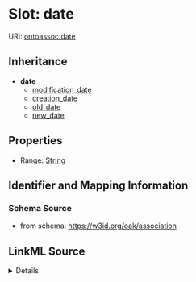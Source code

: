 # Slot: date

URI: [ontoassoc:date](https://w3id.org/oak/association/date)




## Inheritance

* **date**
    * [modification_date](modification_date.md)
    * [creation_date](creation_date.md)
    * [old_date](old_date.md)
    * [new_date](new_date.md)







## Properties

* Range: [String](String.md)







## Identifier and Mapping Information







### Schema Source


* from schema: https://w3id.org/oak/association




## LinkML Source

<details>
```yaml
name: date
from_schema: https://w3id.org/oak/association
rank: 1000
alias: date
range: string

```
</details>